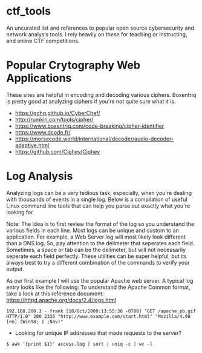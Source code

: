 # ctf_tools
An uncurated list and references to popular open source cybersecurity and network analysis tools. I rely heavily on these for teaching or instructing, and  online CTF competitions.

# Popular Crytography Web Applications
These sites are helpful in encoding and decoding various ciphers. Boxentriq is pretty good at analyzing ciphers if you're not quite sure what it is.
* https://gchq.github.io/CyberChef/
* http://rumkin.com/tools/cipher/
* https://www.boxentriq.com/code-breaking/cipher-identifier
* https://www.dcode.fr/
* https://morsecode.world/international/decoder/audio-decoder-adaptive.html
* https://github.com/Ciphey/Ciphey

# Log Analysis
Analyzing logs can be a very tedious task, especially, when you're dealing with thousands of events in a single log. Below is a compilation of useful Linux command line tools that can help you parse out exactly what you're looking for.

Note: The idea is to first review the format of the log so you understand the various fields in each line. Most logs can be unique and custom to an application. For example, a Web Server log will most likely look different than a DNS log. So, pay attention to the delimeter that seperates each field. Sometimes, a space or tab can be the delimeter, but will not necessarily seperate each field perfectly. These utilities can be super helpful, but its always best to try a different combination of the commands to verify your output.

As our first example I will use the popular Apache web server. A typical log entry looks like the following:
To understand the Apache Common format, take a look at this reference document: https://httpd.apache.org/docs/2.4/logs.html
```shell
192.168.200.3 - frank [10/Oct/2000:13:55:36 -0700] "GET /apache_pb.gif HTTP/1.0" 200 2326 "http://www.example.com/start.html" "Mozilla/4.08 [en] (Win98; I ;Nav)"
```
* Looking for unique IP addresses that made requests to the server?
```shell
$ awk '{print $1}' access.log | sort | uniq -c | wc -l
```

